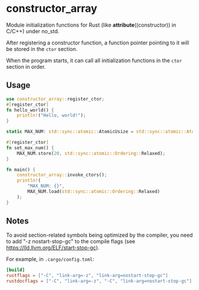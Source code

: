 # constructor_array

Module initialization functions for Rust (like __attribute__((constructor)) in C/C++) under no_std.


After registering a constructor function, a function pointer pointing to it will be stored in the `ctor` section.


When the program starts, it can call all initialization functions in the `ctor` section in order.

## Usage

```rust
use constructor_array::register_ctor;
#[register_ctor]
fn hello_world() {
    println!("Hello, world!");
}

static MAX_NUM: std::sync::atomic::AtomicUsize = std::sync::atomic::AtomicUsize::new(0);

#[register_ctor]
fn set_max_num() {
    MAX_NUM.store(20, std::sync::atomic::Ordering::Relaxed);
}

fn main() {
    constructor_array::invoke_ctors();
    println!(
        "MAX_NUM: {}",
        MAX_NUM.load(std::sync::atomic::Ordering::Relaxed)
    );
}
```

## Notes 
To avoid section-related symbols being optimized by the compiler, you need to add "-z nostart-stop-gc" to the compile flags (see <https://lld.llvm.org/ELF/start-stop-gc>).


For example, in `.cargo/config.toml`:
```toml
[build]
rustflags = ["-C", "link-arg=-z", "link-arg=nostart-stop-gc"]
rustdocflags = ["-C", "link-arg=-z", "-C", "link-arg=nostart-stop-gc"]
```